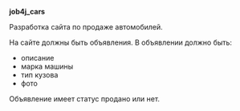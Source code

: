 **job4j_cars**

Разработка сайта по продаже автомобилей.

На сайте должны быть объявления.
В объявлении должно быть: 
* описание
* марка машины
* тип кузова
* фото

Объявление имеет статус продано или нет.